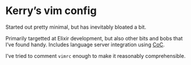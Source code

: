 # Kerry’s vim config

Started out pretty minimal, but has inevitably bloated a bit.

Primarily targetted at Elixir development, but also other bits and bobs that
I’ve found handy. Includes language server integration using
[CoC](https://github.com/neoclide/coc.nvim).

I’ve tried to comment `vimrc` enough to make it reasonably comprehensible.
